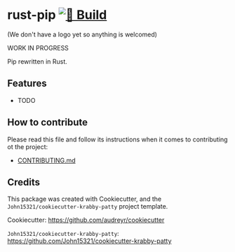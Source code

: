 # rust-pip [![🔨 Build](https://github.com/AlejandroRNatal/rust-pip/actions/workflows/build.yml/badge.svg?branch=develop&event=workflow_run)](https://github.com/AlejandroRNatal/rust-pip/actions/workflows/build.yml)

(We don't have a logo yet so anything is welcomed)

WORK IN PROGRESS

Pip rewritten in Rust.

## Features

* TODO

## How to contribute

Please read this file and follow its instructions when it comes to
contributing ot the project:

* [CONTRIBUTING.md](CONTRIBUTING.md)

## Credits

This package was created with Cookiecutter, and the
`John15321/cookiecutter-krabby-patty` project template.

Cookiecutter: <https://github.com/audreyr/cookiecutter>

`John15321/cookiecutter-krabby-patty`: <https://github.com/John15321/cookiecutter-krabby-patty>

